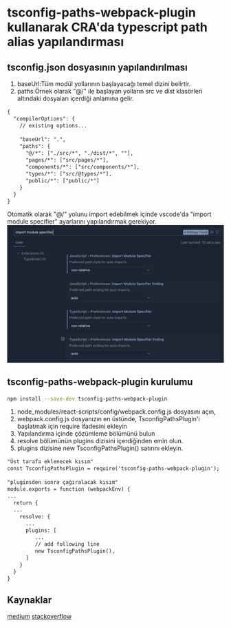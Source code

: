 # tsconfig-paths-webpack-plugin kullanarak CRA'da typescript path alias yapılandırması

## tsconfig.json dosyasının yapılandırılması

1. baseUrl:Tüm modül yollarının başlayacağı temel dizini belirtir.
2. paths:Örnek olarak "@/" ile başlayan yolların src ve dist klasörleri altındaki dosyaları içerdiği anlamına gelir.

```
{
  "compilerOptions": {
    // existing options...

    "baseUrl": ".",
    "paths": {
      "@/*": ["./src/*", "./dist/*", ""],
      "pages/*": ["src/pages/*"],
      "components/*": ["src/components/*"],
      "types/*": ["src/@types/*"],
      "public/*": ["public/*"]
    }
  }
}
```

Otomatik olarak "@/" yolunu import edebilmek içinde vscode'da
"import module specifier" ayarlarını yapılandırmak gerekiyor.
![noneRelative](public/non-relative.png)

## tsconfig-paths-webpack-plugin kurulumu

```bash
npm install --save-dev tsconfig-paths-webpack-plugin
```

1. node_modules/react-scripts/config/webpack.config.js dosyasını açın,
2. webpack.config.js dosyanızın en üstünde, TsconfigPathsPlugin'i başlatmak için require ifadesini ekleyin
3. Yapılandırma içinde çözümleme bölümünü bulun
4. resolve bölümünün plugins dizisini içerdiğinden emin olun.
5. plugins dizisine new TsconfigPathsPlugin() satırını ekleyin.

```
"Üst tarafa eklenecek kısım"
const TsconfigPathsPlugin = require('tsconfig-paths-webpack-plugin');

"pluginsden sonra çağıralacak kısım"
module.exports = function (webpackEnv) {
...
  return {
  ...
    resolve: {
      ...
      plugins: [
         ...
         // add following line
         new TsconfigPathsPlugin(),
      ]
    }
  }
}
```

## Kaynaklar

[medium](https://medium.com/@umerfaheem67/configuring-typescript-path-alias-in-react-using-tsconfig-paths-webpack-plugin-dbb1b6644bdf)
[stackoverflow](https://stackoverflow.com/questions/77314336/always-use-alias-for-automatic-imports)
